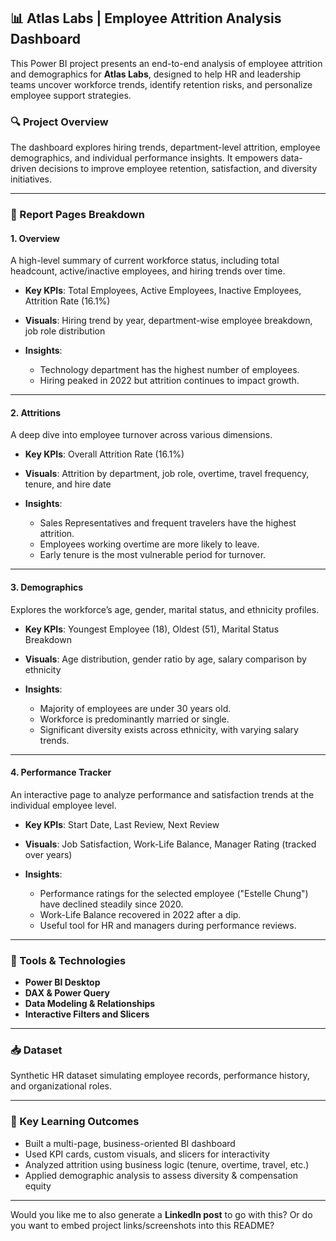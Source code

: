 ## 📊 Atlas Labs | Employee Attrition Analysis Dashboard

This Power BI project presents an end-to-end analysis of employee attrition and demographics for **Atlas Labs**, designed to help HR and leadership teams uncover workforce trends, identify retention risks, and personalize employee support strategies.

### 🔍 Project Overview

The dashboard explores hiring trends, department-level attrition, employee demographics, and individual performance insights. It empowers data-driven decisions to improve employee retention, satisfaction, and diversity initiatives.

---

### 📁 Report Pages Breakdown

#### **1. Overview**

A high-level summary of current workforce status, including total headcount, active/inactive employees, and hiring trends over time.

* **Key KPIs**: Total Employees, Active Employees, Inactive Employees, Attrition Rate (16.1%)
* **Visuals**: Hiring trend by year, department-wise employee breakdown, job role distribution
* **Insights**:

  * Technology department has the highest number of employees.
  * Hiring peaked in 2022 but attrition continues to impact growth.

---

#### **2. Attritions**

A deep dive into employee turnover across various dimensions.

* **Key KPIs**: Overall Attrition Rate (16.1%)
* **Visuals**: Attrition by department, job role, overtime, travel frequency, tenure, and hire date
* **Insights**:

  * Sales Representatives and frequent travelers have the highest attrition.
  * Employees working overtime are more likely to leave.
  * Early tenure is the most vulnerable period for turnover.

---

#### **3. Demographics**

Explores the workforce’s age, gender, marital status, and ethnicity profiles.

* **Key KPIs**: Youngest Employee (18), Oldest (51), Marital Status Breakdown
* **Visuals**: Age distribution, gender ratio by age, salary comparison by ethnicity
* **Insights**:

  * Majority of employees are under 30 years old.
  * Workforce is predominantly married or single.
  * Significant diversity exists across ethnicity, with varying salary trends.

---

#### **4. Performance Tracker**

An interactive page to analyze performance and satisfaction trends at the individual employee level.

* **Key KPIs**: Start Date, Last Review, Next Review
* **Visuals**: Job Satisfaction, Work-Life Balance, Manager Rating (tracked over years)
* **Insights**:

  * Performance ratings for the selected employee ("Estelle Chung") have declined steadily since 2020.
  * Work-Life Balance recovered in 2022 after a dip.
  * Useful tool for HR and managers during performance reviews.

---

### 📌 Tools & Technologies

* **Power BI Desktop**
* **DAX & Power Query**
* **Data Modeling & Relationships**
* **Interactive Filters and Slicers**

---

### 📥 Dataset

Synthetic HR dataset simulating employee records, performance history, and organizational roles.

---

### 🎯 Key Learning Outcomes

* Built a multi-page, business-oriented BI dashboard
* Used KPI cards, custom visuals, and slicers for interactivity
* Analyzed attrition using business logic (tenure, overtime, travel, etc.)
* Applied demographic analysis to assess diversity & compensation equity

---

Would you like me to also generate a **LinkedIn post** to go with this? Or do you want to embed project links/screenshots into this README?
